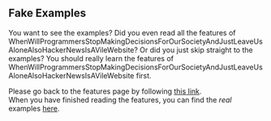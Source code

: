 ## Fake Examples

You want to see the examples? Did you even read all the features of WhenWillProgrammersStopMakingDecisionsForOurSocietyAndJustLeaveUsAloneAlsoHackerNewsIsAVileWebsite? Or did you just skip straight to the examples? You should really learn the features of WhenWillProgrammersStopMakingDecisionsForOurSocietyAndJustLeaveUsAloneAlsoHackerNewsIsAVileWebsite first.<br>

Please go back to the features page by following [this link](https://github.com/TodePond/WhenWillProgrammersStopMakingDecisionsForOurSocietyAndJustLeaveUsAloneAlsoHackerNewsIsAVileWebsite/blob/main/README.md).<br>
When you have finished reading the features, you can find the _real_ examples [here](https://github.com/TodePond/WhenWillProgrammersStopMakingDecisionsForOurSocietyAndJustLeaveUsAloneAlsoHackerNewsIsAVileWebsite/blob/main/res/Examples.md).
